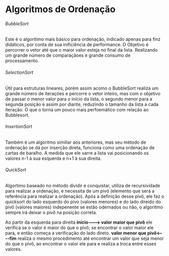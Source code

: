 # Algoritmos de Ordenação

###### BubbleSort

Este é o algoritimo mais básico para ordenação, indicado apenas para finz didáticos, por conta de sua inificiência de performance.
O Objetivo é percorrer o vetor até que o maior valor esteja no final da lista. Realizando um grande número de comparaçãoes e grande consumo de processamento.

###### SelectionSort

Útil para estruturas lineares, porém assim acomo o BubbleSort realiza um grande número de iterações e percorre o vetor inteiro, mas 
com o objetivo de passar o menor valor para o início da lista, o segundo menor para a segunda posição e assim por diante, reduzindo o tamanho
da lista a cada iteração. O que o torna um pouco mais perfoemático com relação ao Bubblesort.

###### InsertionSort

Também é um algoritmo similiar aos anteriores, mas seu método de ordenação se dá por inserção direta, funciona como uma ordenação de cartas de baralho.
A medida que ele varre a lista vai posicionando os valores n-1 à sua esquerda e n+1 à sua direita.

###### QuickSort

Algortimo baseado no método dividir e conquistar, utiliza de recursividade para realizar a ordenação, e necessita de um 
pivô (elemento que será a referência para realizar a ordenação). Após a definição desse pivô, ele faz o quicksort do lado esquerdo do pivo (valores menores)
e do lado direido do pivô (valores maiores) indepenente se estão odernados ou não, o algoritmo sempre irá deixar o pivô na posição correta.

Ao partir da esquerda para direita **inicio---> valor maior que pivô** ele verifica se o valor é maior do que o pivô, se encontrar o valor maior ele para, e então começa a verificação do 
lado direto. **valor menor que pivô<----fim** realiza o mesmo procedimento até encontrar um valor que seja menor do que o pivô, ao encontrar o valor ele para e realiza a troca entre esses valores.
